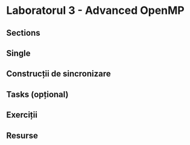 # Laboratorul 3 - Advanced OpenMP
## Sections
## Single
## Construcții de sincronizare
## Tasks (opțional)
## Exerciții
## Resurse